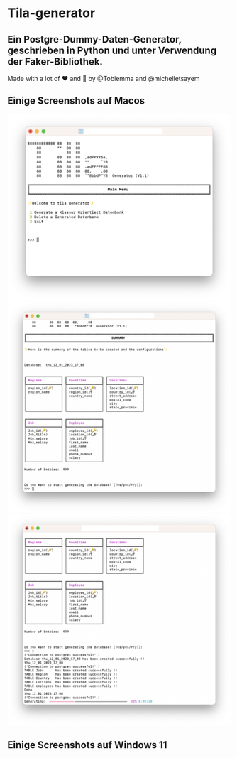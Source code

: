 # Tila-generator
## Ein Postgre-Dummy-Daten-Generator, geschrieben in Python und unter Verwendung der Faker-Bibliothek.

Made with a lot of ❤️ and 🍺 by @Tobiemma and @michelletsayem

## Einige Screenshots auf Macos
![Mac os Bild](https://github.com/michelletsayem/Tila-generator/blob/main/images/Bildschirm_foto%202023-01-12%20um%2017.07.57.png)
![Mac os Bild](https://github.com/michelletsayem/Tila-generator/blob/main/images/Bildschirm_foto%202023-01-12%20um%2017.08.54.png)
![Mac os Bild](https://github.com/michelletsayem/Tila-generator/blob/main/images/Bildschirm_foto%202023-01-12%20um%2017.09.03.png)


## Einige Screenshots auf Windows 11


